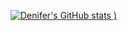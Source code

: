 [![Denifer's GitHub stats](https://github-readme-stats.vercel.app/api?username=DeniferSantiago&count_private=true&show_icons=true)
)](https://github.com/anuraghazra/github-readme-stats)

